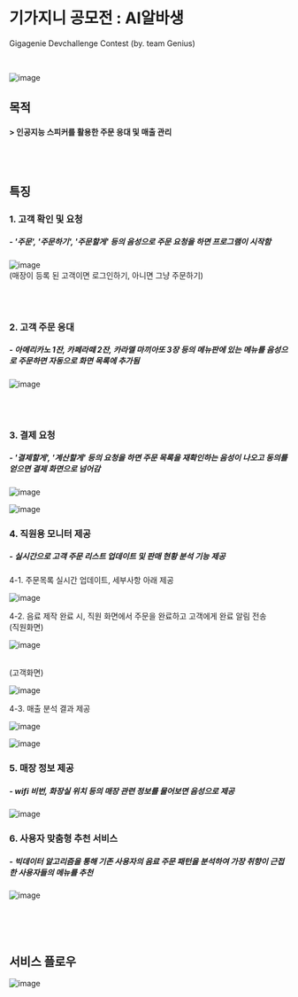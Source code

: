 # 기가지니 공모전 : AI알바생 
Gigagenie Devchallenge Contest (by. team Genius)

</br>

![image](https://user-images.githubusercontent.com/20718935/85038757-efe83b00-b1c1-11ea-8abe-b31d95b7ff3f.png)


<h2> 목적 </h2> 
<h4> > 인공지능 스피커를 활용한 주문 응대 및 매출 관리 </h4>

</br>
</br>

<h2> 특징 </h2>

<h3> 1. 고객 확인 및 요청 </h3>
<h5> - '주문', '주문하기', '주문할게' 등의 음성으로 주문 요청을 하면 프로그램이 시작함 </h5>

![image](https://user-images.githubusercontent.com/20718935/85039416-ac420100-b1c2-11ea-8667-c9fce33501c5.png)
<br>(매장이 등록 된 고객이면 로그인하기, 아니면 그냥 주문하기)

</br>
</br>

<h3> 2. 고객 주문 응대 </h3>
<h5> - 아메리카노 1잔, 카페라떼 2잔, 카라멜 마끼아또 3장 등의 메뉴판에 있는 메뉴를 음성으로 주문하면 자동으로 화면 목록에 추가됨 </h5>

![image](https://user-images.githubusercontent.com/20718935/85039807-0e9b0180-b1c3-11ea-9c8a-e0d96d9b278d.png)

</br>
</br>

<h3> 3. 결제 요청 </h3>
<h5> - '결제할게', '계산할게' 등의 요청을 하면 주문 목록을 재확인하는 음성이 나오고 동의를 얻으면 결제 화면으로 넘어감 </h5>

![image](https://user-images.githubusercontent.com/20718935/85040173-7a7d6a00-b1c3-11ea-924f-f8ddea75e522.png)


![image](https://user-images.githubusercontent.com/20718935/85040413-bdd7d880-b1c3-11ea-9e31-2eaa3629a8c5.png)


<h3> 4. 직원용 모니터 제공 </h3>
<h5> - 실시간으로 고객 주문 리스트 업데이트 및 판매 현황 분석 기능 제공 </h5>

4-1. 주문목록 실시간 업데이트, 세부사항 아래 제공

![image](https://user-images.githubusercontent.com/20718935/85040649-fd062980-b1c3-11ea-861f-a26f42ea48f8.png)


4-2. 음료 제작 완료 시, 직원 화면에서 주문을 완료하고 고객에게 완료 알림 전송 </br>
(직원화면)</br>

![image](https://user-images.githubusercontent.com/20718935/85040794-23c46000-b1c4-11ea-8124-c9c0767ab887.png)

<br>
(고객화면)</br>

![image](https://user-images.githubusercontent.com/20718935/85040903-422a5b80-b1c4-11ea-86a6-11f65ae18a43.png)

4-3. 매출 분석 결과 제공

![image](https://user-images.githubusercontent.com/20718935/85041176-8ae21480-b1c4-11ea-9766-c073a79308bf.png)


![image](https://user-images.githubusercontent.com/20718935/85041108-73a32700-b1c4-11ea-92ea-0b88d33c6c2f.png)


<h3> 5. 매장 정보 제공 </h3>
<h5> - wifi 비번, 화장실 위치 등의 매장 관련 정보를 물어보면 음성으로 제공 </h5>

![image](https://user-images.githubusercontent.com/20718935/85041323-be24a380-b1c4-11ea-9fd0-d22db8db71f5.png)


<h3> 6. 사용자 맞춤형 추천 서비스 </h3>
<h5> - 빅데이터 알고리즘을 통해 기존 사용자의 음료 주문 패턴을 분석하여 가장 취향이 근접한 사용자들의 메뉴를 추천 </h5>

![image](https://user-images.githubusercontent.com/20718935/85041520-ffb54e80-b1c4-11ea-824f-0aa29ee952ee.png)


</br>
</br>
</br>

<h2> 서비스 플로우 </h2>

![image](https://user-images.githubusercontent.com/20718935/85041644-35f2ce00-b1c5-11ea-86bd-88e61ea3270c.png)
